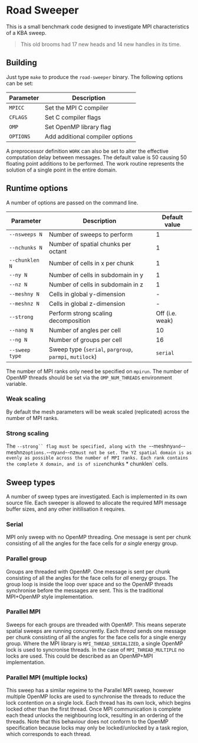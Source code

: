 Road Sweeper
============

This is a small benchmark code designed to investigate MPI characteristics of a KBA sweep.

> This old brooms had 17 new heads and 14 new handles in its time.

## Building
Just type `make` to produce the `road-sweeper` binary.
The following options can be set:

| Parameter  | Description                     |
|------------|---------------------------------|
| `MPICC`    | Set the MPI C compiler          |
| `CFLAGS`   | Set C compiler flags            |
| `OMP`      | Set OpenMP library flag         |
| `OPTIONS`  | Add additional compiler options |

A preprocessor definition `WORK` can also be set to alter the effective computation delay between messages.
The default value is 50 causing 50 floating point additions to be performed.
The work routine represents the solution of a single point in the entire domain.

## Runtime options
A number of options are passed on the command line.

| Parameter      | Description                                             | Default value   |
|----------------|---------------------------------------------------------|-----------------|
| `--nsweeps N`  | Number of sweeps to perform                             | 1               |
| `--nchunks N`  | Number of spatial chunks per octant                     | 1               |
| `--chunklen N` | Number of cells in x per chunk                          | 1               |
| `--ny N`       | Number of cells in subdomain in y                       | 1               |
| `--nz N`       | Number of cells in subdomain in z                       | 1               |
| `--meshny N`   | Cells in global y-dimension                             | -               |
| `--meshnz N`   | Cells in global z-dimension                             | -               |
| `--strong`     | Perform strong scaling decomposition                    | Off (i.e. weak) |
| `--nang N`     | Number of angles per cell                               | 10              |
| `--ng N`       | Number of groups per cell                               | 16              |
| `--sweep type` | Sweep type (`serial`, `pargroup`, `parmpi`, `mutilock`) | `serial`        |

The number of MPI ranks only need be specified on `mpirun`.
The number of OpenMP threads should be set via the `OMP_NUM_THREADS` environment variable.

### Weak scaling
By default the mesh parameters will be weak scaled (replicated) across the number of MPI ranks.

### Strong scaling
The `--strong`` flag must be specified, along with the `--meshny` and `--meshnz` options.
`--ny` and `--nz` must not be set.
The YZ spatial domain is as evenly as possible across the number of MPI ranks.
Each rank contains the complete X domain, and is of size `nchunks * chunklen` cells.

## Sweep types
A number of sweep types are investigated.
Each is implemented in its own source file.
Each sweeper is allowed to allocate the required MPI message buffer sizes, and any other initilisation it requires.

### Serial
MPI only sweep with no OpenMP threading.
One message is sent per chunk consisting of all the angles for the face cells for *a single* energy group.

### Parallel group
Groups are threaded with OpenMP.
One message is sent per chunk consisting of all the angles for the face cells for *all* energy groups.
The group loop is inside the loop over space and so the OpenMP threads synchronise before the messages are sent.
This is the traditional MPI+OpenMP style implementation.

### Parallel MPI
Sweeps for each groups are threaded with OpenMP.
This means seperate spatial sweeps are running concurrently.
Each *thread* sends one message per chunk consisting of all the angles for the face cells for a single energy group.
Where the MPI library is `MPI_THREAD_SERIALIZED`, a single OpenMP lock is used to syncronise threads.
In the case of `MPI_THREAD_MULTIPLE` no locks are used.
This could be described as an OpenMP+MPI implementation.

### Parallel MPI (multiple locks)
This sweep has a similar regeime to the Parallel MPI sweep, however multiple OpenMP locks are used to synchronise the threads to reduce the lock contention on a single lock.
Each thread has its own lock, which begins locked other than the first thread.
Once MPI communication is complete each thead unlocks the neighbouring lock, resulting in an ordering of the threads.
Note that this behaviour does not conform to the OpenMP specification because locks may only be locked/unlocked by a task region, which corresponds to each thread.

